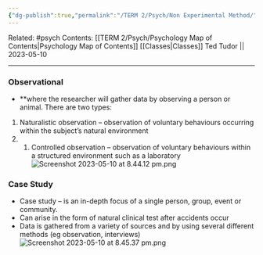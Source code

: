 ```yaml
---
{"dg-publish":true,"permalink":"/TERM 2/Psych/Non Experimental Method/"}
---
```


Related: #psych
Contents: [[TERM 2/Psych/Psychology Map of Contents\|Psychology Map of Contents]]
[[Classes\|Classes]]
Ted Tudor || 2023-05-10
***

### **Observational** 
- **where the researcher will gather data by observing a person or animal. There are two types:
1) Naturalistic observation – observation of voluntary behaviours occurring within the subject’s natural environment
2) 1.  Controlled observation – observation of voluntary behaviours within a structured environment such as a laboratory![Screenshot 2023-05-10 at 8.44.12 pm.png](/img/user/Screenshot%202023-05-10%20at%208.44.12%20pm.png)

### Case Study
-   Case study – is an in-depth focus of a single person, group, event or community.
-   Can arise in the form of natural clinical test after accidents occur
-   Data is gathered from a variety of sources and by using several different methods (eg observation, interviews) ![Screenshot 2023-05-10 at 8.45.37 pm.png](/img/user/Screenshot%202023-05-10%20at%208.45.37%20pm.png)

### 